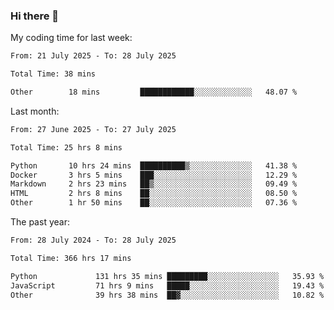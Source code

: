### Hi there 👋

My coding time for last week:

<!--START_SECTION:week-->

```txt
From: 21 July 2025 - To: 28 July 2025

Total Time: 38 mins

Other        18 mins         ████████████░░░░░░░░░░░░░   48.07 %
```

<!--END_SECTION:week-->

Last month:

<!--START_SECTION:month-->

```txt
From: 27 June 2025 - To: 27 July 2025

Total Time: 25 hrs 8 mins

Python       10 hrs 24 mins  ██████████▒░░░░░░░░░░░░░░   41.38 %
Docker       3 hrs 5 mins    ███░░░░░░░░░░░░░░░░░░░░░░   12.29 %
Markdown     2 hrs 23 mins   ██▒░░░░░░░░░░░░░░░░░░░░░░   09.49 %
HTML         2 hrs 8 mins    ██░░░░░░░░░░░░░░░░░░░░░░░   08.50 %
Other        1 hr 50 mins    ██░░░░░░░░░░░░░░░░░░░░░░░   07.36 %
```

<!--END_SECTION:month-->

The past year:

<!--START_SECTION:year-->

```txt
From: 28 July 2024 - To: 28 July 2025

Total Time: 366 hrs 17 mins

Python             131 hrs 35 mins █████████░░░░░░░░░░░░░░░░   35.93 %
JavaScript         71 hrs 9 mins   █████░░░░░░░░░░░░░░░░░░░░   19.43 %
Other              39 hrs 38 mins  ██▓░░░░░░░░░░░░░░░░░░░░░░   10.82 %
```

<!--END_SECTION:year-->
